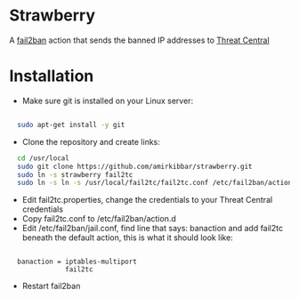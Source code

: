 # Strawberry
A [fail2ban](http://www.fail2ban.org/wiki/index.php/Main_Page) action that sends the banned IP addresses to [Threat Central](https://threatcentral.io/tc)

# Installation

- Make sure git is installed on your Linux server:
```bash

  sudo apt-get install -y git
```

- Clone the repository and create links:

```bash
  cd /usr/local
  sudo git clone https://github.com/amirkibbar/strawberry.git
  sudo ln -s strawberry fail2tc
  sudo ln -s ln -s /usr/local/fail2tc/fail2tc.conf /etc/fail2ban/action.d
```

- Edit fail2tc.properties, change the credentials to your Threat Central credentials
- Copy fail2tc.conf to /etc/fail2ban/action.d
- Edit /etc/fail2ban/jail.conf, find line that says: banaction and add fail2tc beneath the default action, this is what it should look like:

```

  banaction = iptables-multiport
              fail2tc
```

- Restart fail2ban

